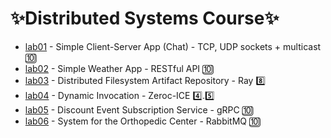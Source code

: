 <h1>✨Distributed Systems Course✨</h1>

<ul>
  <li> <a href="https://github.com/YoC00lig/Distributed-Systems/tree/main/homework1">lab01</a> - Simple Client-Server App (Chat) - TCP, UDP sockets + multicast 🔟 </li>
  <li> <a href="https://github.com/YoC00lig/Distributed-Systems/tree/main/homework2">lab02</a> - Simple Weather App - RESTful API 🔟</li>
    <li> <a href="https://github.com/YoC00lig/Distributed-Systems/tree/main/homework3">lab03</a> - Distributed Filesystem Artifact Repository - Ray 8️⃣</li>
  <li> <a href="https://github.com/YoC00lig/Distributed-Systems/tree/main/homework4-5/ICE">lab04</a> - Dynamic Invocation - Zeroc-ICE 4️⃣.5️⃣</li>
    <li> <a href="https://github.com/YoC00lig/Distributed-Systems/tree/main/homework4-5/grpc">lab05</a> - Discount Event Subscription Service - gRPC  🔟 </li>
  <li> <a href="https://github.com/YoC00lig/Distributed-Systems/tree/main/homework6">lab06</a> - System for the Orthopedic Center - RabbitMQ 🔟 </li>
</ul>
